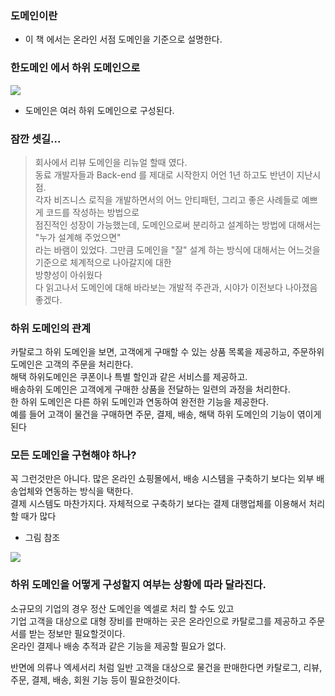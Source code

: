 ### 도메인이란

- 이 책 에서는 온라인 서점 도메인을 기준으로 설명한다.

### 한도메인 에서 하위 도메인으로

![](images/1eb1f87c.png)
- 도메인은 여러 하위 도메인으로 구성된다.

### 잠깐 셋길...
> 회사에서 리뷰 도메인을 리뉴얼 할때 였다. <br/>
> 동료 개발자들과 Back-end 를 제대로 시작한지 어언 1년 하고도 반년이 지난시점. <br/>
> 각자 비즈니스 로직을 개발하면서의 어느 안티패턴, 그리고 좋은 사례들로 예쁘게 코드를 작성하는 방법으로 <br/>
> 점진적인 성장이 가능했는데, 도메인으로써 분리하고 설계하는 방법에 대해서는 "누가 설계해 주었으면" <br/>
> 라는 바램이 있었다. 그만큼 도메인을 "잘" 설계 하는 방식에 대해서는 어느것을 기준으로 체계적으로 나아갈지에 대한  <br/>
> 방향성이 아쉬웠다 <br/>
> 다 읽고나서 도메인에 대해 바라보는 개발적 주관과, 시야가 이전보다 나아졌음 좋겠다.

### 하위 도메인의 관계
카탈로그 하위 도메인을 보면, 고객에게 구매할 수 있는 상품 목록을 제공하고, 주문하위 도메인은 고객의 주문을 처리한다. <br/>
해택 하위도메인은 쿠폰이나 특별 할인과 같은 서비스를 제공하고. <br/>
배송하위 도메인은 고객에게 구매한 상품을 전달하는 일련의 과정을 처리한다. <br/>
한 하위 도메인은 다른 하위 도메인과 연동하여 완전한 기능을 제공한다. <br/>
예를 들어 고객이 물건을 구매하면 주문, 결제, 배송, 해택 하위 도메인의 기능이 엮이게 된다 <br/>

### 모든 도메인을 구현해야 하나?
꼭 그런것만은 아니다.
많은 온라인 쇼핑몰에서, 배송 시스템을 구축하기 보다는 외부 배송업체와 연동하는 방식을 택한다. <br/>
결제 시스템도 마찬가지다. 자체적으로 구축하기 보다는 결제 대행업체를 이용해서 처리할 때가 많다 <br/>
- 그림 참조

![](images/ce8eec2c.png)

### 하위 도메인을 어떻게 구성할지 여부는 상황에 따라 달라진다.
소규모의 기업의 경우 정산 도메인을 엑셀로 처리 할 수도 있고 <br/>
기업 고객을 대상으로 대형 장비를 판매하는 곳은 온라인으로 카탈로그를 제공하고 주문서를 받는 정보만 필요할것이다. <br/>
온라인 결제나 배송 추적과 같은 기능을 제공할 필요가 없다. <br/>

반면에 의류나 엑세서리 처럼 일반 고객을 대상으로 물건을 판매한다면 카탈로그, 리뷰, 주문, 결제, 배송, 회원 기능 등이 필요한것이다. <br/>
